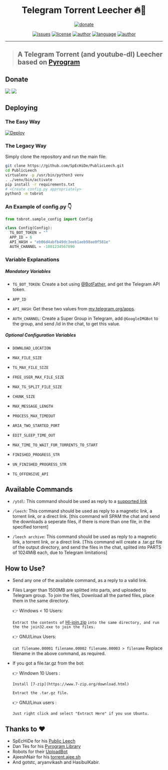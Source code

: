 <h1 align="center">Telegram Torrent Leecher 🔥🤖</h1> 
<p align="center">
<a href="#"><img alt="donate" src="https://c5.patreon.com/external/logo/become_a_patron_button@2x.png"/></a>
</p>
<p align="center">
<a href="https://img.shields.io/github/issues/imsawankumar/Leech-Bot"><img alt="issues" src="https://img.shields.io/github/issues/imsawankumar/Leech-Bot"/></a>
<a href="https://img.shields.io/github/license/imsawankumar/Leech-Bot"><img alt="license" src="https://img.shields.io/github/license/imsawankumar/Leech-Bot"/></a>
<a href="https://sawankumar.gitlab.io/"><img alt="author" src="https://img.shields.io/badge/author-Sawan%20Kumar-red"/></a>
<a href="https://www.python.org/"><img alt="language" src="https://img.shields.io/badge/Made%20with-Python-1f425f.svg"/></a>
<a href="https://github.com/ellerbrock/open-source-badges/"><img alt="author" src="https://badges.frapsoft.com/os/v1/open-source.svg?v=103"/></a>
</p>

<hr>

> ## A Telegram Torrent (and youtube-dl) Leecher based on [Pyrogram](https://github.com/pyrogram/pyrogram)

## Donate 

[<img src="https://raw.githubusercontent.com/imsawankumar/Torrent-Mirror-Bot/master/files/paypal.png">](https://www.paypal.me/sawan1800)
[<img src="https://raw.githubusercontent.com/imsawankumar/Torrent-Mirror-Bot/master/files/upi.png">](#)

## Deploying

### The Easy Way

[![Deploy](https://www.herokucdn.com/deploy/button.svg)](https://heroku.com/deploy)

### The Legacy Way
Simply clone the repository and run the main file:

```sh
git clone https://github.com/SpEcHiDe/PublicLeech.git
cd PublicLeech
virtualenv -p /usr/bin/python3 venv
. ./venv/bin/activate
pip install -r requirements.txt
# <Create config.py appropriately>
python3 -m tobrot
```

### An Example of config.py 👇
```py
from tobrot.sample_config import Config

class Config(Config):
  TG_BOT_TOKEN = ""
  APP_ID = 6
  API_HASH = "eb06d4abfb49dc3eeb1aeb98ae0f581e"
  AUTH_CHANNEL = -1001234567890
```

### Variable Explanations

##### Mandatory Variables

* `TG_BOT_TOKEN`: Create a bot using [@BotFather](https://telegram.dog/BotFather), and get the Telegram API token.

* `APP_ID`
* `API_HASH`: Get these two values from [my.telegram.org/apps](https://my.telegram.org/apps).
* `AUTH_CHANNEL`: Create a Super Group in Telegram, add `@GoogleIMGBot` to the group, and send /id in the chat, to get this value.

##### Optional Configuration Variables

* `DOWNLOAD_LOCATION`

* `MAX_FILE_SIZE`

* `TG_MAX_FILE_SIZE`

* `FREE_USER_MAX_FILE_SIZE`

* `MAX_TG_SPLIT_FILE_SIZE`

* `CHUNK_SIZE`

* `MAX_MESSAGE_LENGTH`

* `PROCESS_MAX_TIMEOUT`

* `ARIA_TWO_STARTED_PORT`

* `EDIT_SLEEP_TIME_OUT`

* `MAX_TIME_TO_WAIT_FOR_TORRENTS_TO_START`

* `FINISHED_PROGRESS_STR`

* `UN_FINISHED_PROGRESS_STR`

* `TG_OFFENSIVE_API`

## Available Commands

* `/ytdl`: This command should be used as reply to a [supported link](https://ytdl-org.github.io/youtube-dl/supportedsites.html)

* `/leech`: This command should be used as reply to a magnetic link, a torrent link, or a direct link. [this command will SPAM the chat and send the downloads a seperate files, if there is more than one file, in the specified torrent]

* `/leech archive`: This command should be used as reply to a magnetic link, a torrent link, or a direct link. [This command will create a .tar.gz file of the output directory, and send the files in the chat, splited into PARTS of 1024MiB each, due to Telegram limitations]


## How to Use?

* Send any one of the available command, as a reply to a valid link.

* Files Larger than 1500MB are splitted into parts, and uploaded to Telegram group. To join the files, Download all the parted files, place them in the same directory.
  
  👉 Windows < 10 Users: 
  
  `Extract the contents of` [Hl-join.zip](https://github.com/imsawankumar/Leech-Bot/hl-join/hl-join.zip)  `into the same directory, and run the the join32.exe to join the files.`
  
  👉 GNU/Linux Users: 
  
  `cat filename.00001 filename.00002 filename.00003 > filename`
   Replace filename in the above command, as required.
  
* If you got a file.tar.gz from the bot:

  👉 Windown 10 Users : 
  
  `Install [7-zip](https://www.7-zip.org/download.html)`
  
  `Extract the .tar.gz file.`
  
  👉 GNU/Linux users : 
  
  `Just right click and select "Extract Here" if you use Ubuntu.`

## Thanks to :heart:

* SpEcHiDe for his [Public Leech](https://github.com/SpEcHiDe/PublicLeech)
* Dan Tès for his [Pyrogram Library](https://github.com/pyrogram/pyrogram)
* Robots for their [UploadBot](https://telegram.dog/UploadBot)
* AjeeshNair for his [torrent.ajee.sh](https://torrent.ajee.sh)
* And gotstc, aryanvikash and HasibulKabir.

